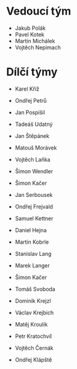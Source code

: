 # Vedoucí tým

- Jakub Polák
- Pavel Kotek
- Martin Michálek
- Vojtěch Nepimach

# Dílčí týmy

- Karel Kříž
- Ondřej Petrů
- Jan Pospíšil
- Tadeáš Udatný

- Jan Štěpánek
- Matouš Morávek
- Vojtěch Laňka
- Šimon Wendler

- Šimon Kačer
- Jan Serbousek
- Ondřej Frejvald
- Samuel Kettner

- Daniel Hejna
- Martin Kobrle
- Stanislav Lang
- Marek Langer

- Šimon Kačer
- Tomáš Svoboda
- Dominik Krejzl
- Václav Krejbich

- Matěj Kroulík
- Petr Kratochvíl
- Vojtěch Černák
- Ondřej Klápště
